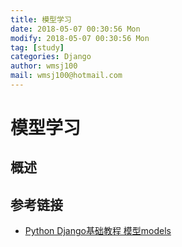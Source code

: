 ```yaml
---
title: 模型学习
date: 2018-05-07 00:30:56 Mon
modify: 2018-05-07 00:30:56 Mon
tag: [study]
categories: Django
author: wmsj100
mail: wmsj100@hotmail.com
---
```


# 模型学习

## 概述

## 参考链接
- [Python Django基础教程 模型models](https://blog.csdn.net/HuangZhang_123/article/details/70311926)
